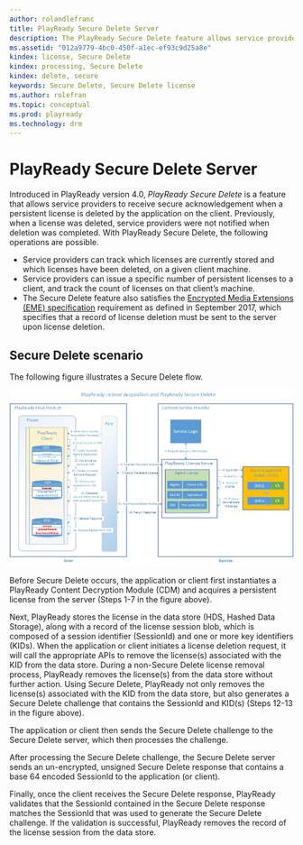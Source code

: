 ```yaml
---
author: rolandlefranc
title: PlayReady Secure Delete Server
description: The PlayReady Secure Delete feature allows service providers to receive secure acknowledgement when a persistent license is deleted by the app on the client.
ms.assetid: "012a9779-4bc0-450f-a1ec-ef93c9d25a8e"
kindex: license, Secure Delete
kindex: processing, Secure Delete
kindex: delete, secure
keywords: Secure Delete, Secure Delete license
ms.author: rolefran
ms.topic: conceptual
ms.prod: playready
ms.technology: drm
---
```



# PlayReady Secure Delete Server


Introduced in PlayReady version 4.0, *PlayReady Secure Delete* is a feature that allows service providers to receive secure acknowledgement when a persistent license is deleted by the application on the client. Previously, when a license was deleted, service providers were not notified when deletion was completed. With PlayReady Secure Delete, the following operations are possible.

* Service providers can track which licenses are currently stored and which licenses have been deleted, on a given client machine.
* Service providers can issue a specific number of persistent licenses to a client, and track the count of licenses on that client’s machine.
* The Secure Delete feature also satisfies the [Encrypted Media Extensions (EME) specification](http://www.w3.org/TR/encrypted-media/) requirement as defined in September 2017, which specifies that a record of license deletion must be sent to the server upon license deletion.

## Secure Delete scenario

The following figure illustrates a Secure Delete flow.

![secure delete](../images/playready_secure_delete.jpg)

Before Secure Delete occurs, the application or client first instantiates a PlayReady Content Decryption Module (CDM) and acquires a persistent license from the server (Steps 1-7 in the figure above).

Next, PlayReady stores the license in the data store (HDS, Hashed Data Storage), along with a record of the license session blob, which is composed of a session identifier (SessionId) and one or more key identifiers (KIDs). When the application or client initiates a license deletion request, it will call the appropriate APIs to remove the license(s) associated with the KID from the data store. During a non-Secure Delete license removal process, PlayReady removes the license(s) from the data store without further action. Using Secure Delete, PlayReady not only removes the license(s) associated with the KID from the data store, but also generates a Secure Delete challenge that contains the SessionId and KID(s) (Steps 12-13 in the figure above).

The application or client then sends the Secure Delete challenge to the Secure Delete server, which then processes the challenge.

After processing the Secure Delete challenge, the Secure Delete server sends an un-encrypted, unsigned Secure Delete response that contains a base 64 encoded SessionId to the application (or client).

Finally, once the client receives the Secure Delete response, PlayReady validates that the SessionId contained in the Secure Delete response matches the SessionId that was used to generate the Secure Delete challenge. If the validation is successful, PlayReady removes the record of the license session from the data store.

